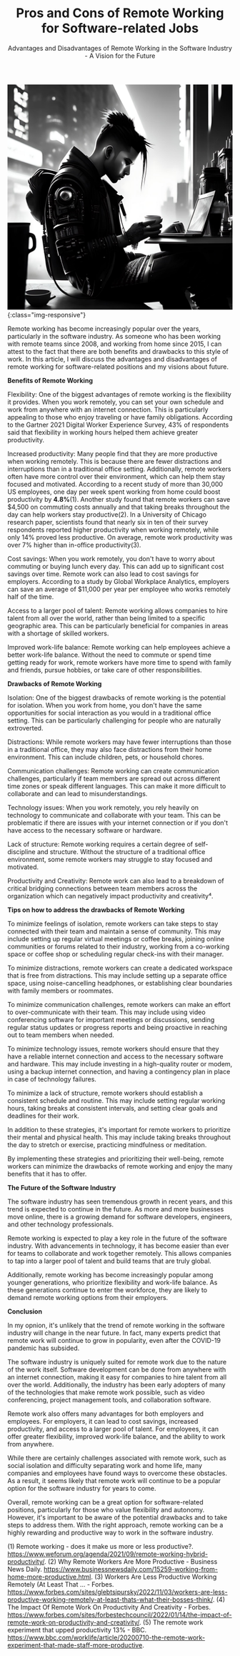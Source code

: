 ﻿---
layout: post
title: Pros and Cons of Remote Working for Software-related Jobs
subtitle: Advantages and Disadvantages of Remote Working in the Software Industry - A Vision for the Future
tags: [remote, remote work, home office, work from home, software industry, working from home]
comments: true
---

![Moving from Monolithic to Domain-Driven Design for a Distributed Web Application on Microsoft Cloud](../assets/img/posts/remote-work.jpg){:class="img-responsive"}

Remote working has become increasingly popular over the years, particularly in the software industry. As someone who has been working with remote teams since 2008, and working from home since 2015, I can attest to the fact that there are both benefits and drawbacks to this style of work. In this article, I will discuss the advantages and disadvantages of remote working for software-related positions and my visions about future.

**Benefits of Remote Working**

Flexibility: One of the biggest advantages of remote working is the flexibility it provides. When you work remotely, you can set your own schedule and work from anywhere with an internet connection. This is particularly appealing to those who enjoy traveling or have family obligations. According to the Gartner 2021 Digital Worker Experience Survey, 43% of respondents said that flexibility in working hours helped them achieve greater productivity. 

Increased productivity: Many people find that they are more productive when working remotely. This is because there are fewer distractions and interruptions than in a traditional office setting. Additionally, remote workers often have more control over their environment, which can help them stay focused and motivated. According to a recent study of more than 30,000 US employees, one day per week spent working from home could boost productivity by **4.8%**(1). Another study found that remote workers can save $4,500 on commuting costs annually and that taking breaks throughout the day can help workers stay productive(2). In a University of Chicago research paper, scientists found that nearly six in ten of their survey respondents reported higher productivity when working remotely, while only 14% proved less productive. On average, remote work productivity was over 7% higher than in-office productivity(3).

Cost savings: When you work remotely, you don't have to worry about commuting or buying lunch every day. This can add up to significant cost savings over time. Remote work can also lead to cost savings for employers. According to a study by Global Workplace Analytics, employers can save an average of $11,000 per year per employee who works remotely half of the time.

Access to a larger pool of talent: Remote working allows companies to hire talent from all over the world, rather than being limited to a specific geographic area. This can be particularly beneficial for companies in areas with a shortage of skilled workers.

Improved work-life balance: Remote working can help employees achieve a better work-life balance. Without the need to commute or spend time getting ready for work, remote workers have more time to spend with family and friends, pursue hobbies, or take care of other responsibilities.

**Drawbacks of Remote Working**

Isolation: One of the biggest drawbacks of remote working is the potential for isolation. When you work from home, you don't have the same opportunities for social interaction as you would in a traditional office setting. This can be particularly challenging for people who are naturally extroverted. 

Distractions: While remote workers may have fewer interruptions than those in a traditional office, they may also face distractions from their home environment. This can include children, pets, or household chores.

Communication challenges: Remote working can create communication challenges, particularly if team members are spread out across different time zones or speak different languages. This can make it more difficult to collaborate and can lead to misunderstandings.

Technology issues: When you work remotely, you rely heavily on technology to communicate and collaborate with your team. This can be problematic if there are issues with your internet connection or if you don't have access to the necessary software or hardware.

Lack of structure: Remote working requires a certain degree of self-discipline and structure. Without the structure of a traditional office environment, some remote workers may struggle to stay focused and motivated.

Productivity and Creativity: Remote work can also lead to a breakdown of critical bridging connections between team members across the organization which can negatively impact productivity and creativity⁴.

**Tips on how to address the drawbacks of Remote Working**

To minimize feelings of isolation, remote workers can take steps to stay connected with their team and maintain a sense of community. This may include setting up regular virtual meetings or coffee breaks, joining online communities or forums related to their industry, working from a co-working space or coffee shop or scheduling regular check-ins with their manager.

To minimize distractions, remote workers can create a dedicated workspace that is free from distractions. This may include setting up a separate office space, using noise-cancelling headphones, or establishing clear boundaries with family members or roommates.

To minimize communication challenges, remote workers can make an effort to over-communicate with their team. This may include using video conferencing software for important meetings or discussions, sending regular status updates or progress reports and being proactive in reaching out to team members when needed.

To minimize technology issues, remote workers should ensure that they have a reliable internet connection and access to the necessary software and hardware. This may include investing in a high-quality router or modem, using a backup internet connection, and having a contingency plan in place in case of technology failures.

To minimize a lack of structure, remote workers should establish a consistent schedule and routine. This may include setting regular working hours, taking breaks at consistent intervals, and setting clear goals and deadlines for their work.

In addition to these strategies, it's important for remote workers to prioritize their mental and physical health. This may include taking breaks throughout the day to stretch or exercise, practicing mindfulness or meditation.

By implementing these strategies and prioritizing their well-being, remote workers can minimize the drawbacks of remote working and enjoy the many benefits that it has to offer.

**The Future of the Software Industry**

The software industry has seen tremendous growth in recent years, and this trend is expected to continue in the future. As more and more businesses move online, there is a growing demand for software developers, engineers, and other technology professionals.

Remote working is expected to play a key role in the future of the software industry. With advancements in technology, it has become easier than ever for teams to collaborate and work together remotely. This allows companies to tap into a larger pool of talent and build teams that are truly global.

Additionally, remote working has become increasingly popular among younger generations, who prioritize flexibility and work-life balance. As these generations continue to enter the workforce, they are likely to demand remote working options from their employers.

**Conclusion**

In my opnion, it's unlikely that the trend of remote working in the software industry will change in the near future. In fact, many experts predict that remote work will continue to grow in popularity, even after the COVID-19 pandemic has subsided.

The software industry is uniquely suited for remote work due to the nature of the work itself. Software development can be done from anywhere with an internet connection, making it easy for companies to hire talent from all over the world. Additionally, the industry has been early adopters of many of the technologies that make remote work possible, such as video conferencing, project management tools, and collaboration software.

Remote work also offers many advantages for both employers and employees. For employers, it can lead to cost savings, increased productivity, and access to a larger pool of talent. For employees, it can offer greater flexibility, improved work-life balance, and the ability to work from anywhere.

While there are certainly challenges associated with remote work, such as social isolation and difficulty separating work and home life, many companies and employees have found ways to overcome these obstacles. As a result, it seems likely that remote work will continue to be a popular option for the software industry for years to come.

Overall, remote working can be a great option for software-related positions, particularly for those who value flexibility and autonomy. However, it's important to be aware of the potential drawbacks and to take steps to address them. With the right approach, remote working can be a highly rewarding and productive way to work in the software industry.



(1) Remote working - does it make us more or less productive?. https://www.weforum.org/agenda/2021/09/remote-working-hybrid-productivity/.
(2) Why Remote Workers Are More Productive - Business News Daily. https://www.businessnewsdaily.com/15259-working-from-home-more-productive.html.
(3) Workers Are Less Productive Working Remotely (At Least That ... - Forbes. https://www.forbes.com/sites/glebtsipursky/2022/11/03/workers-are-less-productive-working-remotely-at-least-thats-what-their-bosses-think/.
(4) The Impact Of Remote Work On Productivity And Creativity - Forbes. https://www.forbes.com/sites/forbestechcouncil/2022/01/14/the-impact-of-remote-work-on-productivity-and-creativity/.
(5) The remote work experiment that upped productivity 13% - BBC. https://www.bbc.com/worklife/article/20200710-the-remote-work-experiment-that-made-staff-more-productive.